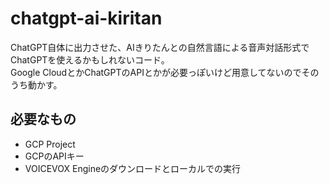 # chatgpt-ai-kiritan

ChatGPT自体に出力させた、AIきりたんとの自然言語による音声対話形式でChatGPTを使えるかもしれないコード。  
Google CloudとかChatGPTのAPIとかが必要っぽいけど用意してないのでそのうち動かす。

## 必要なもの

- GCP Project
- GCPのAPIキー
- VOICEVOX Engineのダウンロードとローカルでの実行
